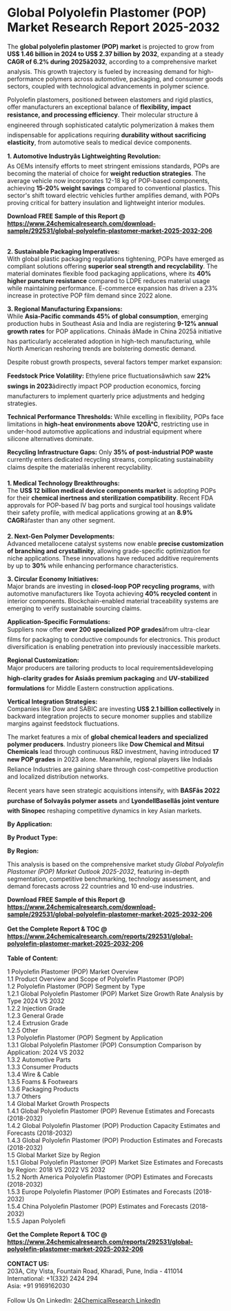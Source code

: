 <h1>Global Polyolefin Plastomer (POP) Market Research Report 2025-2032</h1><p>The <strong>global polyolefin plastomer (POP) market</strong> is projected to grow from <strong>US$ 1.46 billion in 2024 to US$ 2.37 billion by 2032</strong>, expanding at a steady <strong>CAGR of 6.2% during 2025â2032</strong>, according to a comprehensive market analysis. This growth trajectory is fueled by increasing demand for high-performance polymers across automotive, packaging, and consumer goods sectors, coupled with technological advancements in polymer science.</p><p>Polyolefin plastomers, positioned between elastomers and rigid plastics, offer manufacturers an exceptional balance of <strong>flexibility, impact resistance, and processing efficiency</strong>. Their molecular structure â engineered through sophisticated catalytic polymerization â makes them indispensable for applications requiring <strong>durability without sacrificing elasticity</strong>, from automotive seals to medical device components.</p><p><strong>1. Automotive Industryâs Lightweighting Revolution:</strong><br>
As OEMs intensify efforts to meet stringent emissions standards, POPs are becoming the material of choice for <strong>weight reduction strategies</strong>. The average vehicle now incorporates 12-18 kg of POP-based components, achieving <strong>15-20% weight savings</strong> compared to conventional plastics. This sector's shift toward electric vehicles further amplifies demand, with POPs proving critical for battery insulation and lightweight interior modules.</p><div><b>Download FREE Sample of this Report @ 
            <a href="https://www.24chemicalresearch.com/download-sample/292531/global-polyolefin-plastomer-market-2025-2032-206">
            https://www.24chemicalresearch.com/download-sample/292531/global-polyolefin-plastomer-market-2025-2032-206</a></b></div><br><p><strong>2. Sustainable Packaging Imperatives:</strong><br>
With global plastic packaging regulations tightening, POPs have emerged as compliant solutions offering <strong>superior seal strength and recyclability</strong>. The material dominates flexible food packaging applications, where its <strong>40% higher puncture resistance</strong> compared to LDPE reduces material usage while maintaining performance. E-commerce expansion has driven a 23% increase in protective POP film demand since 2022 alone.</p><p><strong>3. Regional Manufacturing Expansions:</strong><br>
While <strong>Asia-Pacific commands 45% of global consumption</strong>, emerging production hubs in Southeast Asia and India are registering <strong>9-12% annual growth rates</strong> for POP applications. Chinaâs âMade in China 2025â initiative has particularly accelerated adoption in high-tech manufacturing, while North American reshoring trends are bolstering domestic demand.</p><p>Despite robust growth prospects, several factors temper market expansion:</p><p><strong>Feedstock Price Volatility:</strong> Ethylene price fluctuationsâwhich saw <strong>22% swings in 2023</strong>âdirectly impact POP production economics, forcing manufacturers to implement quarterly price adjustments and hedging strategies.</p><p><strong>Technical Performance Thresholds:</strong> While excelling in flexibility, POPs face limitations in <strong>high-heat environments above 120Â°C</strong>, restricting use in under-hood automotive applications and industrial equipment where silicone alternatives dominate.</p><p><strong>Recycling Infrastructure Gaps:</strong> Only <strong>35% of post-industrial POP waste</strong> currently enters dedicated recycling streams, complicating sustainability claims despite the materialâs inherent recyclability.</p><p><strong>1. Medical Technology Breakthroughs:</strong><br>
The <strong>US$ 12 billion medical device components market</strong> is adopting POPs for their <strong>chemical inertness and sterilization compatibility</strong>. Recent FDA approvals for POP-based IV bag ports and surgical tool housings validate their safety profile, with medical applications growing at an <strong>8.9% CAGR</strong>âfaster than any other segment.</p><p><strong>2. Next-Gen Polymer Developments:</strong><br>
Advanced metallocene catalyst systems now enable <strong>precise customization of branching and crystallinity</strong>, allowing grade-specific optimization for niche applications. These innovations have reduced additive requirements by up to <strong>30%</strong> while enhancing performance characteristics.</p><p><strong>3. Circular Economy Initiatives:</strong><br>
Major brands are investing in <strong>closed-loop POP recycling programs</strong>, with automotive manufacturers like Toyota achieving <strong>40% recycled content</strong> in interior components. Blockchain-enabled material traceability systems are emerging to verify sustainable sourcing claims.</p><p><strong>Application-Specific Formulations:</strong><br>
	Suppliers now offer <strong>over 200 specialized POP grades</strong>âfrom ultra-clear films for packaging to conductive compounds for electronics. This product diversification is enabling penetration into previously inaccessible markets.</p><p><strong>Regional Customization:</strong><br>
	Major producers are tailoring products to local requirementsâdeveloping <strong>high-clarity grades for Asiaâs premium packaging</strong> and <strong>UV-stabilized formulations</strong> for Middle Eastern construction applications.</p><p><strong>Vertical Integration Strategies:</strong><br>
	Companies like Dow and SABIC are investing <strong>US$ 2.1 billion collectively</strong> in backward integration projects to secure monomer supplies and stabilize margins against feedstock fluctuations.</p><p>The market features a mix of <strong>global chemical leaders and specialized polymer producers</strong>. Industry pioneers like <strong>Dow Chemical and Mitsui Chemicals</strong> lead through continuous R&amp;D investment, having introduced <strong>17 new POP grades</strong> in 2023 alone. Meanwhile, regional players like Indiaâs Reliance Industries are gaining share through cost-competitive production and localized distribution networks.</p><p>Recent years have seen strategic acquisitions intensify, with <strong>BASFâs 2022 purchase of Solvayâs polymer assets</strong> and <strong>LyondellBasellâs joint venture with Sinopec</strong> reshaping competitive dynamics in key Asian markets.</p><p><strong>By Application:</strong></p><p><strong>By Product Type:</strong></p><p><strong>By Region:</strong></p><p>This analysis is based on the comprehensive market study <em>Global Polyolefin Plastomer (POP) Market Outlook 2025-2032</em>, featuring in-depth segmentation, competitive benchmarking, technology assessment, and demand forecasts across 22 countries and 10 end-use industries.</p><div><b>Download FREE Sample of this Report @ 
            <a href="https://www.24chemicalresearch.com/download-sample/292531/global-polyolefin-plastomer-market-2025-2032-206">
            https://www.24chemicalresearch.com/download-sample/292531/global-polyolefin-plastomer-market-2025-2032-206</a></b></div><br><div><b>Get the Complete Report & TOC @ 
            <a href="https://www.24chemicalresearch.com/reports/292531/global-polyolefin-plastomer-market-2025-2032-206">
            https://www.24chemicalresearch.com/reports/292531/global-polyolefin-plastomer-market-2025-2032-206</a></b></div><br>
            <b>Table of Content:</b><p>1 Polyolefin Plastomer (POP) Market Overview<br />
    1.1 Product Overview and Scope of Polyolefin Plastomer (POP)<br />
    1.2 Polyolefin Plastomer (POP) Segment by Type<br />
        1.2.1 Global Polyolefin Plastomer (POP) Market Size Growth Rate Analysis by Type 2024 VS 2032<br />
        1.2.2 Injection Grade<br />
        1.2.3 General Grade<br />
        1.2.4 Extrusion Grade<br />
        1.2.5 Other<br />
    1.3 Polyolefin Plastomer (POP) Segment by Application<br />
        1.3.1 Global Polyolefin Plastomer (POP) Consumption Comparison by Application: 2024 VS 2032<br />
        1.3.2 Automotive Parts<br />
        1.3.3 Consumer Products<br />
        1.3.4 Wire & Cable<br />
        1.3.5 Foams & Footwears<br />
        1.3.6 Packaging Products<br />
        1.3.7 Others<br />
    1.4 Global Market Growth Prospects<br />
        1.4.1 Global Polyolefin Plastomer (POP) Revenue Estimates and Forecasts (2018-2032)<br />
        1.4.2 Global Polyolefin Plastomer (POP) Production Capacity Estimates and Forecasts (2018-2032)<br />
        1.4.3 Global Polyolefin Plastomer (POP) Production Estimates and Forecasts (2018-2032)<br />
    1.5 Global Market Size by Region<br />
        1.5.1 Global Polyolefin Plastomer (POP) Market Size Estimates and Forecasts by Region: 2018 VS 2022 VS 2032<br />
        1.5.2 North America Polyolefin Plastomer (POP) Estimates and Forecasts (2018-2032)<br />
        1.5.3 Europe Polyolefin Plastomer (POP) Estimates and Forecasts (2018-2032)<br />
        1.5.4 China Polyolefin Plastomer (POP) Estimates and Forecasts (2018-2032)<br />
        1.5.5 Japan Polyolefi</p><div><b>Get the Complete Report & TOC @ 
            <a href="https://www.24chemicalresearch.com/reports/292531/global-polyolefin-plastomer-market-2025-2032-206">
            https://www.24chemicalresearch.com/reports/292531/global-polyolefin-plastomer-market-2025-2032-206</a></b></div><br><b>CONTACT US:</b><br>
            203A, City Vista, Fountain Road, Kharadi, Pune, India - 411014<br>
            International: +1(332) 2424 294<br>
            Asia: +91 9169162030 <br><br>
            Follow Us On LinkedIn: <a href="https://www.linkedin.com/company/24chemicalresearch/">24ChemicalResearch LinkedIn</a>